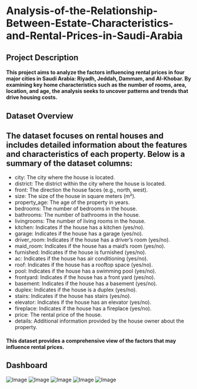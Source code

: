 # Analysis-of-the-Relationship-Between-Estate-Characteristics-and-Rental-Prices-in-Saudi-Arabia

## Project Description
#### This project aims to analyze the factors influencing rental prices in four major cities in Saudi Arabia: Riyadh, Jeddah, Dammam, and Al-Khobar. By examining key home characteristics such as the number of rooms, area, location, and age, the analysis seeks to uncover patterns and trends that drive housing costs.
## Dataset Overview

## The dataset focuses on rental houses and includes detailed information about the features and characteristics of each property. Below is a summary of the dataset columns: 
- city: The city where the house is located. 
- district: The district within the city where the house is located. 
- front: The direction the house faces (e.g., north, west). 
- size: The size of the house in square meters (m²). 
- property_age: The age of the property in years. 
- bedrooms: The number of bedrooms in the house. 
- bathrooms: The number of bathrooms in the house. 
- livingrooms: The number of living rooms in the house. 
- kitchen: Indicates if the house has a kitchen (yes/no). 
- garage: Indicates if the house has a garage (yes/no). 
- driver_room: Indicates if the house has a driver’s room (yes/no). 
- maid_room: Indicates if the house has a maid’s room (yes/no). 
- furnished: Indicates if the house is furnished (yes/no). 
- ac: Indicates if the house has air conditioning (yes/no). 
- roof: Indicates if the house has a rooftop space (yes/no). 
- pool: Indicates if the house has a swimming pool (yes/no). 
- frontyard: Indicates if the house has a front yard (yes/no). 
- basement: Indicates if the house has a basement (yes/no). 
- duplex: Indicates if the house is a duplex (yes/no). 
- stairs: Indicates if the house has stairs (yes/no). 
- elevator: Indicates if the house has an elevator (yes/no).    
- fireplace: Indicates if the house has a fireplace (yes/no). 
- price: The rental price of the house. 
- details: Additional information provided by the house owner about the property. 
#### This dataset provides a comprehensive view of the factors that may influence rental prices. 
## Dashboard 
![Image](https://github.com/user-attachments/assets/62044a7e-8029-43a6-8339-5b1f56ee739c)
![Image](https://github.com/user-attachments/assets/26ec2c02-3488-45d8-8bb1-352a1ddef443)
![Image](https://github.com/user-attachments/assets/a9511cad-6aed-46c1-a7da-ccc0f8b2b983)
![Image](https://github.com/user-attachments/assets/65ca454a-c88e-4eae-bf24-6042ee4ba46c)
![Image](https://github.com/user-attachments/assets/220c500a-8c2a-45d6-8a58-3f4ab8b75854)